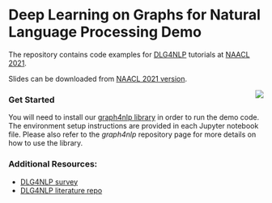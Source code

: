 # Deep Learning on Graphs for Natural Language Processing Demo


The repository contains code examples for [DLG4NLP](https://dlg4nlp.github.io) tutorials at [NAACL 2021](https://2021.naacl.org). 

Slides can be downloaded from [NAACL 2021 version](). 

<img align="right"  src="./graph.jpeg">

### Get Started

You will need to install our [graph4nlp library](https://github.com/graph4ai/graph4nlp) in order to run the demo code. The environment setup instructions are provided in each Jupyter notebook file. Please also refer to the *graph4nlp* repository page for more details on how to use the library.


### Additional Resources:

* [DLG4NLP survey]()
* [DLG4NLP literature repo](https://github.com/graph4ai/graph4nlp_literature)

<!-- ### Citation: -->

